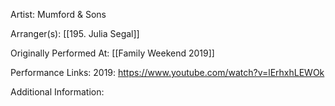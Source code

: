 Artist: Mumford & Sons

  

Arranger(s): [[195. Julia Segal]]

  

Originally Performed At: [[Family Weekend 2019]]

  

Performance Links:
2019: https://www.youtube.com/watch?v=lErhxhLEWOk

  

Additional Information: